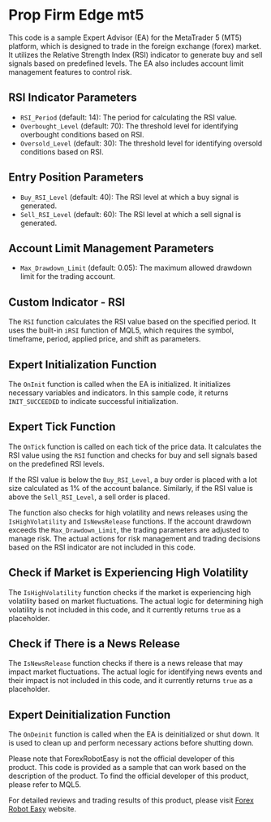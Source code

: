 # Prop Firm Edge mt5

This code is a sample Expert Advisor (EA) for the MetaTrader 5 (MT5) platform, which is designed to trade in the foreign exchange (forex) market. It utilizes the Relative Strength Index (RSI) indicator to generate buy and sell signals based on predefined levels. The EA also includes account limit management features to control risk.

## RSI Indicator Parameters

- `RSI_Period` (default: 14): The period for calculating the RSI value.
- `Overbought_Level` (default: 70): The threshold level for identifying overbought conditions based on RSI.
- `Oversold_Level` (default: 30): The threshold level for identifying oversold conditions based on RSI.

## Entry Position Parameters

- `Buy_RSI_Level` (default: 40): The RSI level at which a buy signal is generated.
- `Sell_RSI_Level` (default: 60): The RSI level at which a sell signal is generated.

## Account Limit Management Parameters

- `Max_Drawdown_Limit` (default: 0.05): The maximum allowed drawdown limit for the trading account.

## Custom Indicator - RSI

The `RSI` function calculates the RSI value based on the specified period. It uses the built-in `iRSI` function of MQL5, which requires the symbol, timeframe, period, applied price, and shift as parameters.

## Expert Initialization Function

The `OnInit` function is called when the EA is initialized. It initializes necessary variables and indicators. In this sample code, it returns `INIT_SUCCEEDED` to indicate successful initialization.

## Expert Tick Function

The `OnTick` function is called on each tick of the price data. It calculates the RSI value using the `RSI` function and checks for buy and sell signals based on the predefined RSI levels.

If the RSI value is below the `Buy_RSI_Level`, a buy order is placed with a lot size calculated as 1% of the account balance. Similarly, if the RSI value is above the `Sell_RSI_Level`, a sell order is placed.

The function also checks for high volatility and news releases using the `IsHighVolatility` and `IsNewsRelease` functions. If the account drawdown exceeds the `Max_Drawdown_Limit`, the trading parameters are adjusted to manage risk. The actual actions for risk management and trading decisions based on the RSI indicator are not included in this code.

## Check if Market is Experiencing High Volatility

The `IsHighVolatility` function checks if the market is experiencing high volatility based on market fluctuations. The actual logic for determining high volatility is not included in this code, and it currently returns `true` as a placeholder.

## Check if There is a News Release

The `IsNewsRelease` function checks if there is a news release that may impact market fluctuations. The actual logic for identifying news events and their impact is not included in this code, and it currently returns `true` as a placeholder.

## Expert Deinitialization Function

The `OnDeinit` function is called when the EA is deinitialized or shut down. It is used to clean up and perform necessary actions before shutting down.

Please note that ForexRobotEasy is not the official developer of this product. This code is provided as a sample that can work based on the description of the product. To find the official developer of this product, please refer to MQL5.

For detailed reviews and trading results of this product, please visit [Forex Robot Easy](https://forexroboteasy.com/forex-robot-review/prop-firm-edge-mt5-review-mastering-forex-trading-with-rsi/) website.
